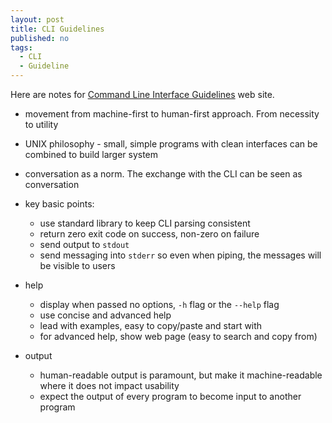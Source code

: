 ```yaml
---
layout: post
title: CLI Guidelines
published: no
tags:
  - CLI
  - Guideline
---
```

Here are notes for [Command Line Interface Guidelines][1] web site.

 - movement from machine-first to human-first approach. From necessity to utility
 - UNIX philosophy - small, simple programs with clean interfaces can be combined to build larger system
 - conversation as a norm. The exchange with the CLI can be seen as conversation

 - key basic points:
   - use standard library to keep CLI parsing consistent
   - return zero exit code on success, non-zero on failure
   - send output to `stdout`
   - send messaging into `stderr` so even when piping, the messages will be visible to users

 - help
   - display when passed no options, `-h` flag or the `--help` flag
   - use concise and advanced help
   - lead with examples, easy to copy/paste and start with
   - for advanced help, show web page (easy to search and copy from)

 - output
   - human-readable output is paramount, but make it machine-readable where it does not impact usability
   - expect the output of every program to become input to another program



[1]: https://clig.dev/
